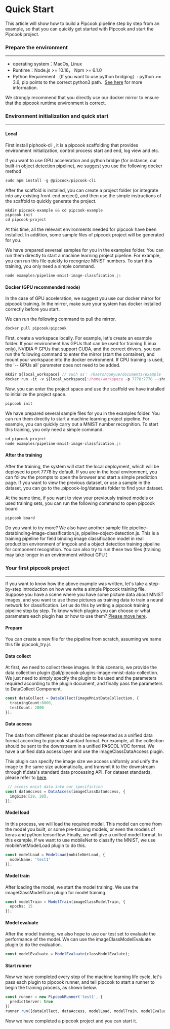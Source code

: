 # Quick Start

This article will show how to build a Pipcook pipeline step by step from an example, so that you can quickly get started with Pipcook and start the Pipcook project.

<a name="wvxFK"></a>
### Prepare the environment

---


- operating system：MacOs, Linux
- Runtime：Node.js >= 10.16， Npm >= 6.1.0
- Python Requirement （If you want to use python bridging）: python >= 3.6, pip points to the correct python3 path.  [See here](https://alibaba.github.io/pipcook/doc/Want%20to%20use%20python%3F-en) for more information.

We strongly recommend that you directly use our docker mirror to ensure that the pipcook runtime environment is correct.

<a name="KKc8r"></a>
### Environment initialization and quick start

---

<a name="PEMXT"></a>
#### Local

First install piphook-cli , it is a pipcook scaffolding that provides environment initialization, control process start and end, log view and etc.

If you want to use GPU acceleration  and python bridge (for instance, our built-in object detection pipeline), we suggest you use the following docker method

```typescript
sudo npm install -g @pipcook/pipcook-cli
```

After the scaffold is installed, you can create a project folder (or integrate into any existing front-end project), and then use the simple instructions of the scaffold to quickly generate the project.

```typescript
mkdir pipcook-example && cd pipcook-example
pipcook init
cd pipcook-project
```

At this time, all the relevant environments needed for pipcook have been installed. In addition, some sample files of pipcook project will be generated for you.

We have prepared severaal samples for you in the examples folder. You can run them directly to start a machine learning project pipeline. For example, you can run this file quickly to recognize MNIST  numbers. To start this training, you only need a simple command.

```typescript
node examples/pipeline-mnist-image-classfication.js
```

<a name="BLMFh"></a>
#### Docker  (GPU recommended mode)

In the case of GPU acceleration, we suggest you use our docker mirror for pipcook training. In the mirror, make sure your system has docker installed correctly before you start.

We can run the following command to pull the mirror.

```typescript
docker pull pipcook/pipcook
```

First, create a workspace locally. For example, let's create an example folder. If your environment has GPUs that can be used for training (Linux only), NVIDIA ® GPUs that support CUDA, and the correct drivers, you can run the following command to enter the mirror (start the container), and mount your workspace into the docker environment. If CPU training is used, the '-- GPUs all' parameter does not need to be added.

```typescript
mkdir ${local_workspace} // such as： /Users/queyue/documents/example
docker run -it -v ${local_workspace}:/home/workspace -p 7778:7778 --shm-size=1g --gpus all pipcook/pipcook /bin/bash
```

Now, you can enter the project space and use the scaffold we have installed to initialize the project space.

```typescript
pipcook init
```

We have prepared several sample files for you in the examples folder. You can run them directly to start a machine learning project pipeline. For example, you can quickly carry out a MNIST  number recognition. To start this training, you only need a simple command.

```typescript
cd pipcook-project
node examples/pipeline-mnist-image-classfication.js
```


<a name="m3sMv"></a>
#### After the training
After the training, the system will start the local deployment, which will be deployed to port 7778 by default. If you are in the local environment, you can follow the prompts to open the browser and start a simple prediction page. If you want to view the previous dataset, or use a sample in the dataset, you can go to the .pipcook-log/datasets folder to find your dataset.

At the same time, if you want to view your previously trained models or used training sets, you can run the following command to open pipcook board

```typescript
pipcook board
```

Do you want to try more? We also have another sample file pipeline-databinding-image-classification.js, pipeline-object-detection.js. This is a training pipeline for field binding image classification model in real production environment of imgcok and a object detection training pipeline for component recognition. You can also try to run these two files (training may take longer in an environment without GPU )

<a name="1SeMS"></a>
### Your first pipcook project

---

If you want to know how the above example was written, let's take a step-by-step introduction on how we write a simple Pipcook training file. Suppose you have a scene where you have some picture data about MNIST  images, and you want to use these pictures as training data to train a neural network for classification. Let us do this by writing a pipcook training pipeline step by step. To know which plugins you can choose or what parameters each plugin has or how to use them? [Please move here](https://alibaba.github.io/pipcook/doc/Introduction%20of%20pipcook%20plugin-en).

<a name="lLXG5"></a>
#### Prepare

You can create a new file for the pipeline from scratch, assuming we name this file pipcook_try.js

<a name="94FTH"></a>
#### Data collect

At first, we need to collect these  images. In this scenario, we provide the data collection plugin @ali/pipcook-plugins-image-mnist-data-collection. We just need to simply specify the plugin to be used and the parameters required according to the plugin document, and finally pass the parameters to DataCollect Component.

```typescript
const dataCollect = DataCollect(imageMnistDataCollection, {
  trainingCount:8000,
  testCount: 2000
});
```

<a name="qFI64"></a>
#### Data access
The data from different places should be represented as a unified data format according to pipcook standard format. For example,  all the collection should be sent to the downstream in a unified  PASCOL VOC format. We have a unified data access layer and use the imageClassDataAccess plugin.

This plugin can specify the image size we access uniformly and  unify the image to the same size automatically, and transmit it to the downstream through tf.data's standard data processing API. For dataset standards, please refer to [here](https://github.com/alibaba/pipcook/wiki/%E6%95%B0%E6%8D%AE%E9%9B%86).

```typescript
 // access mnist data into our specifiction
const dataAccess = DataAccess(imageClassDataAccess, {
  imgSize:[28, 28],
});
```

<a name="5NRhP"></a>
#### Model load

In this process, we will load the required model. This model can come from the model you built, or some pre-training models, or even the models of keras and python tensorflow. Finally, we will give a unified model format. In this example, if we want to use mobileNet to classify the MNIST, we use mobileNetModelLoad plugin to do this.

```typescript
const modelLoad = ModelLoad(mobileNetLoad, {
  modelName: 'test1'
});
```

<a name="E2W4h"></a>
#### Model train
After loading the model, we start the model training. We use the imageClassModelTrain plugin for model training.

```typescript
const modelTrain = ModelTrain(imageClassModelTrain, {
  epochs: 15
});
```

<a name="kZA0G"></a>
#### Model evaluate

After the model training, we also hope to use our test set to evaluate the performance of the model. We can use the imageClassModelEvaluate plugin to do the evaluation.

```typescript
const modelEvaluate = ModelEvaluate(classModelEvalute);
```

<a name="GFyfS"></a>
#### Start runner

Now we have completed every step of the machine learning life cycle, let's pass each plugin to pipcook runner, and tell pipcook to start a runner to begin the training process, as shown below.

```typescript
const runner = new PipcookRunner('test1', {
  predictServer: true
})
runner.run([dataCollect, dataAccess, modelLoad, modelTrain, modelEvaluate])
```

Now we have completed a pipcook project and you can start it.

